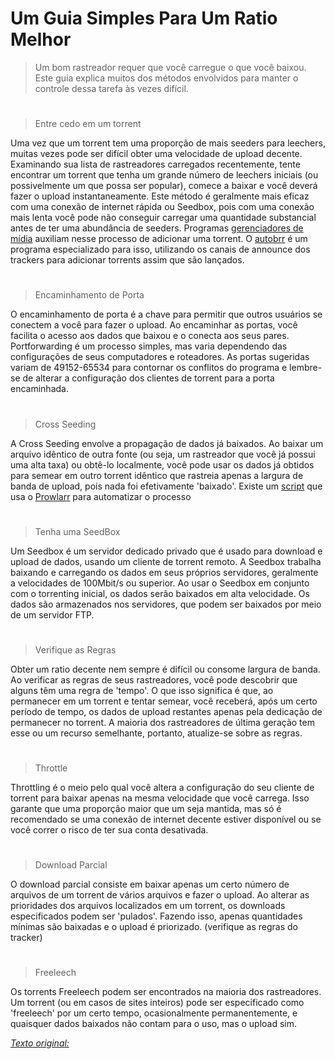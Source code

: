 # Um Guia Simples Para Um Ratio Melhor

> Um bom rastreador requer que você carregue o que você baixou. Este guia explica muitos dos métodos envolvidos para manter o controle dessa tarefa às vezes difícil.

#

> Entre cedo em um torrent

Uma vez que um torrent tem uma proporção de mais seeders para leechers, muitas vezes pode ser difícil obter uma velocidade de upload decente. Examinando sua lista de rastreadores carregados recentemente, tente encontrar um torrent que tenha um grande número de leechers iniciais (ou possivelmente um que possa ser popular), comece a baixar e você deverá fazer o upload instantaneamente. Este método é geralmente mais eficaz com uma conexão de internet rápida ou Seedbox, pois com uma conexão mais lenta você pode não conseguir carregar uma quantidade substancial antes de ter uma abundância de seeders. Programas [gerenciadores de mídia](https://c-pirataria.github.io/Megathread-V2/pages/ferramentas#%E2%96%BA-gerenciadores-de-midia) auxiliam nesse processo de adicionar uma torrent. O [autobrr](https://autobrr.com) é um programa especializado para isso, utilizando os canais de announce dos trackers para adicionar torrents assim que são lançados.

#

> Encaminhamento de Porta

O encaminhamento de porta é a chave para permitir que outros usuários se conectem a você para fazer o upload. Ao encaminhar as portas, você facilita o acesso aos dados que baixou e o conecta aos seus pares. Portforwarding é um processo simples, mas varia dependendo das configurações de seus computadores e roteadores. As portas sugeridas variam de 49152-65534 para contornar os conflitos do programa e lembre-se de alterar a configuração dos clientes de torrent para a porta encaminhada.

#

> Cross Seeding

A Cross Seeding envolve a propagação de dados já baixados. Ao baixar um arquivo idêntico de outra fonte (ou seja, um rastreador que você já possui uma alta taxa) ou obtê-lo localmente, você pode usar os dados já obtidos para semear em outro torrent idêntico que rastreia apenas a largura de banda de upload, pois nada foi efetivamente 'baixado'. Existe um [script](https://cross-seed.org) que usa o [Prowlarr](https://c-pirataria.github.io/Megathread-V2/pages/ferramentas#%E2%96%BA-gerenciadores-de-midia) para automatizar o processo

#

> Tenha uma SeedBox

Um Seedbox é um servidor dedicado privado que é usado para download e upload de dados, usando um cliente de torrent remoto. A Seedbox trabalha baixando e carregando os dados em seus próprios servidores, geralmente a velocidades de 100Mbit/s ou superior. Ao usar o Seedbox em conjunto com o torrenting inicial, os dados serão baixados em alta velocidade. Os dados são armazenados nos servidores, que podem ser baixados por meio de um servidor FTP.

#

> Verifique as Regras

Obter um ratio decente nem sempre é difícil ou consome largura de banda. Ao verificar as regras de seus rastreadores, você pode descobrir que alguns têm uma regra de 'tempo'. O que isso significa é que, ao permanecer em um torrent e tentar semear, você receberá, após um certo período de tempo, os dados de upload restantes apenas pela dedicação de permanecer no torrent. A maioria dos rastreadores de última geração tem esse ou um recurso semelhante, portanto, atualize-se sobre as regras.

#

> Throttle

Throttling é o meio pelo qual você altera a configuração do seu cliente de torrent para baixar apenas na mesma velocidade que você carrega. Isso garante que uma proporção maior que um seja mantida, mas só é recomendado se uma conexão de internet decente estiver disponível ou se você correr o risco de ter sua conta desativada.

#

> Download Parcial

O download parcial consiste em baixar apenas um certo número de arquivos de um torrent de vários arquivos e fazer o upload. Ao alterar as prioridades dos arquivos localizados em um torrent, os downloads especificados podem ser 'pulados'. Fazendo isso, apenas quantidades mínimas são baixadas e o upload é priorizado. (verifique as regras do tracker)

#

> Freeleech

Os torrents Freeleech podem ser encontrados na maioria dos rastreadores. Um torrent (ou em casos de sites inteiros) pode ser especificado como 'freeleech' por um certo tempo, ocasionalmente permanentemente, e quaisquer dados baixados não contam para o uso, mas o upload sim.

_[Texto original:](https://www.reddit.com/r/trackers/comments/fthja/a_simple_guide_to_a_better_ratio/)_

